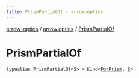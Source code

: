 ```yaml
---
title: PrismPartialOf - arrow-optics
---
```


[arrow-optics](../index.html) / [arrow.optics](index.html) / [PrismPartialOf](./-prism-partial-of.html)

# PrismPartialOf

`typealias PrismPartialOf<S> = Kind<`[`ForPrism`](-for-prism.html)`, `[`S`](-prism-partial-of.html#S)`>`